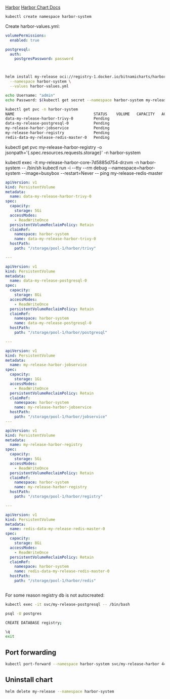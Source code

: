 [Harbor](https://bitnami.com/stack/harbor/helm)
[Harbor Chart Docs](https://github.com/bitnami/charts/tree/main/bitnami/harbor/#installing-the-chart)

```bash
kubectl create namespace harbor-system
```

Create harbor-values.yml:

```yaml
volumePermissions:
  enabled: true

postgresql:
  auth:
    postgresPassword: password
```


```bash


helm install my-release oci://registry-1.docker.io/bitnamicharts/harbor  \
  --namespace harbor-system \
  --values harbor-values.yml

```

```bash
echo Username: "admin"
echo Password: $(kubectl get secret --namespace harbor-system my-release-harbor-core-envvars -o jsonpath="{.data.HARBOR_ADMIN_PASSWORD}" | base64 -d)
```


```bash
kubectl get pvc -n harbor-system
NAME                                   STATUS    VOLUME   CAPACITY   ACCESS MODES   STORAGECLASS           VOLUMEATTRIBUTESCLASS   AGE
data-my-release-harbor-trivy-0         Pending                                      harbor-storage-class   <unset>                 101s
data-my-release-postgresql-0           Pending                                      harbor-storage-class   <unset>                 101s
my-release-harbor-jobservice           Pending                                      harbor-storage-class   <unset>                 102s
my-release-harbor-registry             Pending                                      harbor-storage-class   <unset>                 102s
redis-data-my-release-redis-master-0   Pending                                      harbor-storage-class   <unset>                 101s
```

kubectl get pvc my-release-harbor-registry -o jsonpath='{.spec.resources.requests.storage}' -n harbor-system


kubectl exec -it my-release-harbor-core-7d5885d754-drzvm -n harbor-system -- /bin/sh
kubectl run -i --tty --rm debug --namespace=harbor-system --image=busybox --restart=Never -- ping my-release-redis-master

```yaml
apiVersion: v1
kind: PersistentVolume
metadata:
  name: data-my-release-harbor-trivy-0
spec:
  capacity:
    storage: 5Gi
  accessModes:
    - ReadWriteOnce
  persistentVolumeReclaimPolicy: Retain
  claimRef:
    namespace: harbor-system
    name: data-my-release-harbor-trivy-0
  hostPath:
    path: "/storage/pool-1/harbor/trivy"

---

apiVersion: v1
kind: PersistentVolume
metadata:
  name: data-my-release-postgresql-0
spec:
  capacity:
    storage: 8Gi
  accessModes:
    - ReadWriteOnce
  persistentVolumeReclaimPolicy: Retain
  claimRef:
    namespace: harbor-system
    name: data-my-release-postgresql-0
  hostPath:
    path: "/storage/pool-1/harbor/postgresql"

---

apiVersion: v1
kind: PersistentVolume
metadata:
  name: my-release-harbor-jobservice
spec:
  capacity:
    storage: 1Gi
  accessModes:
    - ReadWriteOnce
  persistentVolumeReclaimPolicy: Retain
  claimRef:
    namespace: harbor-system
    name: my-release-harbor-jobservice
  hostPath:
    path: "/storage/pool-1/harbor/jobservice"
---

apiVersion: v1
kind: PersistentVolume
metadata:
  name: my-release-harbor-registry
spec:
  capacity:
    storage: 5Gi
  accessModes:
    - ReadWriteOnce
  persistentVolumeReclaimPolicy: Retain
  claimRef:
    namespace: harbor-system
    name: my-release-harbor-registry
  hostPath:
    path: "/storage/pool-1/harbor/registry"

---

apiVersion: v1
kind: PersistentVolume
metadata:
  name: redis-data-my-release-redis-master-0
spec:
  capacity:
    storage: 8Gi
  accessModes:
    - ReadWriteOnce
  persistentVolumeReclaimPolicy: Retain
  claimRef:
    namespace: harbor-system
    name: redis-data-my-release-redis-master-0
  hostPath:
    path: "/storage/pool-1/harbor/redis"
     
```

For some reason registry db is not autocreated:

```bash
kubectl exec -it svc/my-release-postgresql -- /bin/bash
```

```bash
psql -U postgres
```

```bash
CREATE DATABASE registry;
```

```bash
\q
exit
```

## Port forwarding

```bash
kubectl port-forward --namespace harbor-system svc/my-release-harbor 443:8080
```

## Uninstall chart

```bash
helm delete my-release --namespace harbor-system 
```